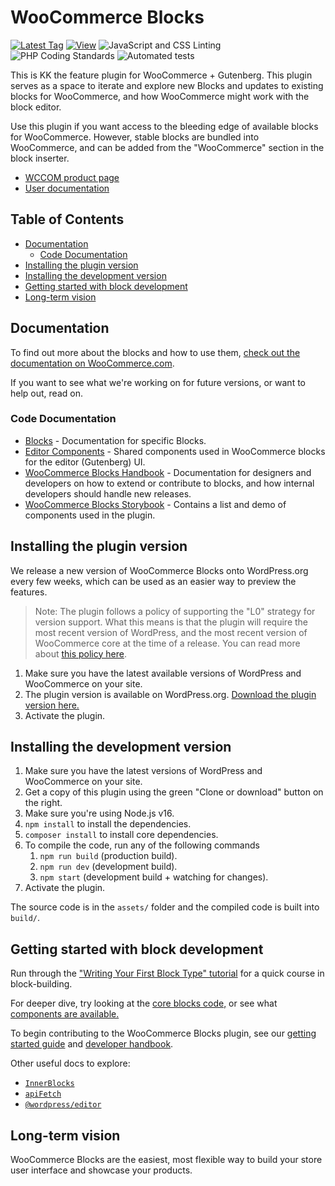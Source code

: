 # WooCommerce Blocks <!-- omit in toc -->

[![Latest Tag](https://img.shields.io/github/tag/woocommerce/woocommerce-gutenberg-products-block.svg?style=flat&label=Latest%20Tag)](https://github.com/woocommerce/woocommerce-gutenberg-products-block/releases)
[![View](https://img.shields.io/badge/Project%20Components-brightgreen.svg?style=flat)](https://woocommerce.github.io/woocommerce-gutenberg-products-block)
![JavaScript and CSS Linting](https://github.com/woocommerce/woocommerce-gutenberg-products-block/workflows/JavaScript%20and%20CSS%20Linting/badge.svg?branch=trunk)
![PHP Coding Standards](https://github.com/woocommerce/woocommerce-gutenberg-products-block/workflows/PHP%20Coding%20Standards/badge.svg?branch=trunk)
![Automated tests](https://github.com/woocommerce/woocommerce-gutenberg-products-block/workflows/Automated%20tests/badge.svg?branch=trunk)

This is KK the feature plugin for WooCommerce + Gutenberg. This plugin serves as a space to iterate and explore new Blocks and updates to existing blocks for WooCommerce, and how WooCommerce might work with the block editor.

Use this plugin if you want access to the bleeding edge of available blocks for WooCommerce. However, stable blocks are bundled into WooCommerce, and can be added from the "WooCommerce" section in the block inserter.

- [WCCOM product page](https://woocommerce.com/products/woocommerce-gutenberg-products-block/)
- [User documentation](https://docs.woocommerce.com/document/woocommerce-blocks/)

## Table of Contents <!-- omit in toc -->

- [Documentation](#documentation)
  - [Code Documentation](#code-documentation)
- [Installing the plugin version](#installing-the-plugin-version)
- [Installing the development version](#installing-the-development-version)
- [Getting started with block development](#getting-started-with-block-development)
- [Long-term vision](#long-term-vision)

## Documentation

To find out more about the blocks and how to use them, [check out the documentation on WooCommerce.com](https://docs.woocommerce.com/document/woocommerce-blocks/).

If you want to see what we're working on for future versions, or want to help out, read on.

### Code Documentation

- [Blocks](./assets/js/blocks) - Documentation for specific Blocks.
- [Editor Components](assets/js/editor-components) - Shared components used in WooCommerce blocks for the editor (Gutenberg) UI.
- [WooCommerce Blocks Handbook](./docs) - Documentation for designers and developers on how to extend or contribute to blocks, and how internal developers should handle new releases.
- [WooCommerce Blocks Storybook](https://woocommerce.github.io/woocommerce-gutenberg-products-block/) - Contains a list and demo of components used in the plugin.

## Installing the plugin version

We release a new version of WooCommerce Blocks onto WordPress.org every few weeks, which can be used as an easier way to preview the features.

> Note: The plugin follows a policy of supporting the "L0" strategy for version support. What this means is that the plugin will require the most recent version of WordPress, and the most recent version of WooCommerce core at the time of a release. You can read more about [this policy here](https://developer.woocommerce.com/?p=9998).
>

1. Make sure you have the latest available versions of WordPress and WooCommerce on your site.
2. The plugin version is available on WordPress.org. [Download the plugin version here.](https://wordpress.org/plugins/woo-gutenberg-products-block/)
3. Activate the plugin.

## Installing the development version

1. Make sure you have the latest versions of WordPress and WooCommerce on your site.
2. Get a copy of this plugin using the green "Clone or download" button on the right.
3. Make sure you're using Node.js v16.
4. `npm install` to install the dependencies.
5. `composer install` to install core dependencies.
6. To compile the code, run any of the following commands
   1. `npm run build` (production build).
   2. `npm run dev` (development build).
   3. `npm start` (development build + watching for changes).
7. Activate the plugin.

The source code is in the `assets/` folder and the compiled code is built into `build/`.

## Getting started with block development

Run through the ["Writing Your First Block Type" tutorial](https://wordpress.org/gutenberg/handbook/designers-developers/developers/tutorials/block-tutorial/) for a quick course in block-building.

For deeper dive, try looking at the [core blocks code,](https://github.com/WordPress/gutenberg/tree/master/packages/block-library/src) or see what [components are available.](https://github.com/WordPress/gutenberg/tree/master/packages/components/src)

To begin contributing to the WooCommerce Blocks plugin, see our [getting started guide](./docs/contributors/getting-started.md) and [developer handbook](./docs/readme.md).

Other useful docs to explore:

-   [`InnerBlocks`](https://github.com/WordPress/gutenberg/blob/master/packages/block-editor/src/components/inner-blocks/README.md)
-   [`apiFetch`](https://wordpress.org/gutenberg/handbook/designers-developers/developers/packages/packages-api-fetch/)
-   [`@wordpress/editor`](https://github.com/WordPress/gutenberg/blob/master/packages/editor/README.md)

## Long-term vision

WooCommerce Blocks are the easiest, most flexible way to build your store user interface and showcase your products.

